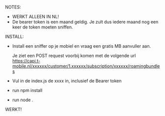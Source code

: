 NOTES:

-   WERKT ALLEEN IN NL!
-   De bearer token is een maand geldig. Je zult dus iedere maand nog een keer de token moeten sniffen.

INSTALL:

-   Install een sniffer op je mobiel en vraag een gratis MB aanvuller aan.

    Je ziet een POST request voorbij komen met de volgende url https://capi.t-mobile.nl/xxxxxx/customer/1.xxxxxx/subscription/xxxxxx/roamingbundles

-   Vul in de index.js de xxxx in, inclusief de Bearer token

-   run npm install
-   run node .

WERKT!
